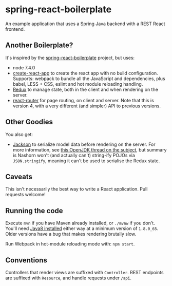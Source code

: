 # spring-react-boilerplate

An example application that uses a Spring Java backend with a REST React
frontend.

## Another Boilerplate?

It's inspired by the
[spring-react-boilerplate](https://github.com/pugnascotia/spring-react-boilerplate)
project, but uses:

- node 7.4.0
- [create-react-app](https://github.com/facebookincubator/create-react-app) to create the react app with no build configuration. Supports: webpack to bundle all the
  JavaScript and dependencies, plus babel, LESS + CSS, eslint and hot module reloading handling.
- [Redux](https://github.com/rackt/redux) to manage state, both in the
  client and when rendering on the server.
- [react-router](https://github.com/rackt/react-router) for page routing,
  on client and server. Note that this is version 4, with a very different (and
  simpler) API to previous versions.

## Other Goodies

You also get:

- [Jackson](https://github.com/FasterXML/jackson) to serialize model data
  before rendering on the server. For more information, see
  [this OpenJDK thread on the subject](http://mail.openjdk.java.net/pipermail/nashorn-dev/2013-September/002006.html),
  but summary is Nashorn won't (and actually can't) string-ify POJOs via
  `JSON.stringify`, meaning it can't be used to serialise the Redux state.

## Caveats

This isn't necessarily the best way to write a React application. Pull requests welcome!

## Running the code

Execute `mvn` if you have Maven already installed, or `./mvnw` if you don't. You'll need
[Java8 installed](http://www.oracle.com/technetwork/java/javase/downloads/jdk8-downloads-2133151.html) either way at
a minimum version of `1.8.0_65`. Older versions have a bug that makes rendering
brutally slow.

Run Webpack in hot-module reloading mode with: `npm start`.

## Conventions

Controllers that render views are suffixed with `Controller`. REST endpoints are
suffixed with `Resource`, and handle requests under `/api`.
